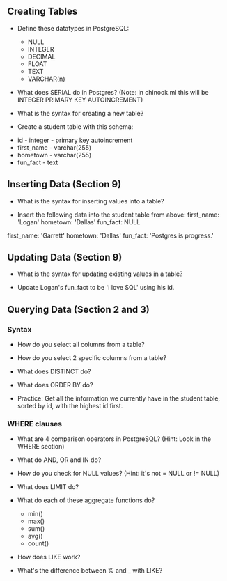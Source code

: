 ## Creating Tables

- Define these datatypes in PostgreSQL:

  - NULL
  - INTEGER
  - DECIMAL
  - FLOAT
  - TEXT
  - VARCHAR(n)

- What does SERIAL do in Postgres? (Note: in chinook.ml this will be INTEGER PRIMARY KEY AUTOINCREMENT)

- What is the syntax for creating a new table?

- Create a student table with this schema:

* id - integer - primary key autoincrement
* first_name - varchar(255)
* hometown - varchar(255)
* fun_fact - text

## Inserting Data (Section 9)

- What is the syntax for inserting values into a table?

- Insert the following data into the student table from above:
  first_name: 'Logan'
  hometown: 'Dallas'
  fun_fact: NULL

first_name: 'Garrett'
hometown: 'Dallas'
fun_fact: 'Postgres is progress.'

## Updating Data (Section 9)

- What is the syntax for updating existing values in a table?

- Update Logan's fun_fact to be 'I love SQL' using his id.

## Querying Data (Section 2 and 3)

### Syntax

- How do you select all columns from a table?

- How do you select 2 specific columns from a table?

- What does DISTINCT do?

- What does ORDER BY do?

- Practice: Get all the information we currently have in the student table, sorted by id, with the highest id first.

### WHERE clauses

- What are 4 comparison operators in PostgreSQL? (Hint: Look in the WHERE section)

- What do AND, OR and IN do?

- How do you check for NULL values? (Hint: it's not = NULL or != NULL)

- What does LIMIT do?

- What do each of these aggregate functions do?

  - min()
  - max()
  - sum()
  - avg()
  - count()

- How does LIKE work?

- What's the difference between % and \_ with LIKE?
